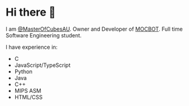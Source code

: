 Hi there 👋
======
I am [@MasterOfCubesAU](https://masterofcubesau.com). Owner and Developer of [MOCBOT](https://mocbot.masterofcubesau.com/). Full time Software Engineering student.

I have experience in:

- C
- JavaScript/TypeScript
- Python
- Java
- C++
- MIPS ASM
- HTML/CSS
